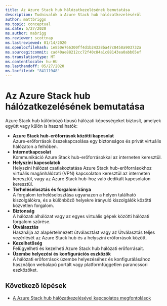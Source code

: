 ```yaml
---
title: Az Azure Stack hub hálózatkezelésének bemutatása
description: Tudnivalók a Azure Stack hub hálózatkezeléséről
author: mattbriggs
ms.topic: conceptual
ms.date: 5/27/2020
ms.author: mabrigg
ms.reviewer: scottnap
ms.lastreviewed: 01/14/2020
ms.openlocfilehash: 1e850e766300ff4d1b24328ba47c8458a903732a
ms.sourcegitcommit: cad40ae88212cc72f40c84a1c88143ea0abb65ef
ms.translationtype: MT
ms.contentlocale: hu-HU
ms.lasthandoff: 05/27/2020
ms.locfileid: "84111948"
---
```

# <a name="introduction-to-azure-stack-hub-networking"></a>Az Azure Stack hub hálózatkezelésének bemutatása

Azure Stack hub különböző típusú hálózati képességeket biztosít, amelyek együtt vagy külön is használhatók:

- **Azure Stack hub-erőforrások közötti kapcsolat**  
    Azure-erőforrások összekapcsolása egy biztonságos és privát virtuális hálózaton a felhőben.
- **Internetkapcsolat**  
    Kommunikáció Azure Stack hub-erőforrásokkal az interneten keresztül.
- **Helyszíni kapcsolatok**  
    Helyszíni hálózat csatlakoztatása Azure Stack hub-erőforrásokhoz virtuális magánhálózati (VPN) kapcsolaton keresztül az interneten keresztül, vagy az Azure Stack hub-hoz való dedikált kapcsolaton keresztül.
- **Terheléselosztás és forgalom iránya**  
    A forgalom terheléselosztása ugyanazon a helyen található kiszolgálókra, és a különböző helyekre irányuló kiszolgálók közötti közvetlen forgalom.
- **Biztonság**  
    A hálózati alhálózat vagy az egyes virtuális gépek közötti hálózati forgalom szűrése.
- **Útválasztás**  
    Használja az alapértelmezett útválasztást vagy az Útválasztás teljes vezérlését az Azure Stack hub és a helyszíni erőforrások között.
- **Kezelhetőség**  
    Felügyelheti és kezelheti Azure Stack hub hálózati erőforrásait.
- **Üzembe helyezési és konfigurációs eszközök**  
    A hálózati erőforrások üzembe helyezéséhez és konfigurálásához használjon webalapú portált vagy platformfüggetlen parancssori eszközöket.


## <a name="next-steps"></a>Következő lépések

* [A Azure Stack hub hálózatkezelésével kapcsolatos megfontolások](azure-stack-network-differences.md)